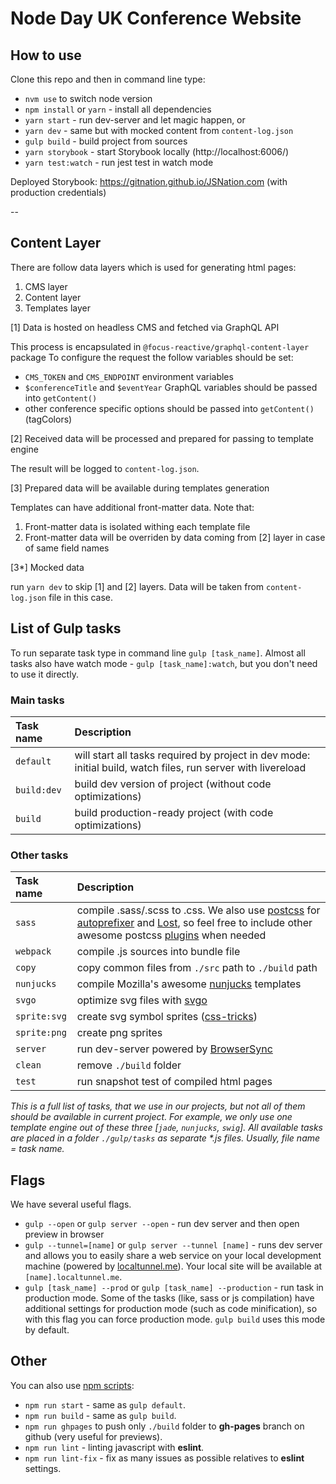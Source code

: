 # Node Day UK Conference Website

## How to use

Clone this repo and then in command line type:

* `nvm use` to switch node version
* `npm install` or `yarn` - install all dependencies
* `yarn start` - run dev-server and let magic happen, or
* `yarn dev` - same but with mocked content from `content-log.json`
* `gulp build` - build project from sources
* `yarn storybook` - start Storybook locally (http://localhost:6006/)
* `yarn test:watch` - run jest test in watch mode

Deployed Storybook: https://gitnation.github.io/JSNation.com (with production credentials)

--

## Content Layer

There are follow data layers which is used for generating html pages:

1. CMS layer
2. Content layer
3. Templates layer

[1] Data is hosted on headless CMS and fetched via GraphQL API

This process is encapsulated in `@focus-reactive/graphql-content-layer` package
To configure the request the follow variables should be set:
- `CMS_TOKEN` and `CMS_ENDPOINT` environment variables
- `$conferenceTitle` and `$eventYear` GraphQL variables should be passed into `getContent()`
- other conference specific options should be passed into `getContent()` (tagColors)

[2] Received data will be processed and prepared for passing to template engine

The result will be logged to `content-log.json`.

[3] Prepared data will be available during templates generation

Templates can have additional front-matter data. Note that:
1. Front-matter data is isolated withing each template file
2. Front-matter data will be overriden by data coming from [2] layer in case of same field names

[3*] Mocked data

run `yarn dev` to skip [1] and [2] layers. Data will be taken from `content-log.json` file in this case.

## List of Gulp tasks

To run separate task type in command line `gulp [task_name]`.
Almost all tasks also have watch mode - `gulp [task_name]:watch`, but you don't need to use it directly.

### Main tasks
Task name          | Description
:------------------|:----------------------------------
`default`          | will start all tasks required by project in dev mode: initial build, watch files, run server with livereload
`build:dev`        | build dev version of project (without code optimizations)
`build`            | build production-ready project (with code optimizations)

### Other tasks
Task name          | Description
:------------------|:----------------------------------
`sass` 	         | compile .sass/.scss to .css. We also use [postcss](https://github.com/postcss/postcss) for [autoprefixer](https://github.com/postcss/autoprefixer) and [Lost](https://github.com/peterramsing/lost), so feel free to include other awesome postcss [plugins](https://github.com/postcss/postcss#plugins) when needed
`webpack`          | compile .js sources into bundle file
`copy`             | copy common files from `./src` path to `./build` path
`nunjucks`         | compile Mozilla's awesome [nunjucks](https://mozilla.github.io/nunjucks/) templates
`svgo`             | optimize svg files with [svgo](https://github.com/svg/svgo)
`sprite:svg`       | create svg symbol sprites ([css-tricks](https://css-tricks.com/svg-sprites-use-better-icon-fonts/))
`sprite:png`       | create png sprites
`server`           | run dev-server powered by [BrowserSync](https://www.browsersync.io/)
`clean`            | remove `./build` folder
`test`             | run snapshot test of compiled html pages

_This is a full list of tasks, that we use in our projects, but not all of them should be available in current project. For example, we only use one template engine out of these three [`jade`, `nunjucks`, `swig`]. All available tasks are placed in a folder `./gulp/tasks` as separate *.js files. Usually, file name = task name._


## Flags

We have several useful flags.

* `gulp --open` or `gulp server --open` - run dev server and then open preview in browser
* `gulp --tunnel=[name]` or `gulp server --tunnel [name]` - runs dev server and allows you to easily share a web service on your local development machine (powered by [localtunnel.me](https://localtunnel.me/)). Your local site will be available at `[name].localtunnel.me`.
* `gulp [task_name] --prod` or `gulp [task_name] --production` - run task in production mode. Some of the tasks (like, sass or js compilation) have additional settings for production mode (such as code minification), so with this flag you can force production mode. `gulp build` uses this mode by default.

## Other
You can also use [npm scripts](https://docs.npmjs.com/misc/scripts):

* `npm run start` - same as `gulp default`.
* `npm run build` - same as `gulp build`.
* `npm run ghpages` to push only `./build` folder to **gh-pages** branch on github (very useful for previews).
* `npm run lint` - linting javascript with **eslint**.
* `npm run lint-fix` - fix as many issues as possible relatives to **eslint** settings.

